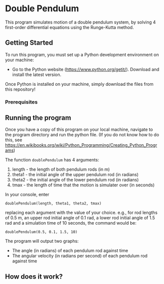 # Double Pendulum

This program simulates motion of a double pendulum system, by solving 4 first-order differential equations using the Runge-Kutta method.

## Getting Started

To run this program, you must set up a Python development environment on your machine:
* Go to the Python website (https://www.python.org/getit/). Download and install the latest version.

Once Python is installed on your machine, simply download the files from this repository!

### Prerequisites

## Running the program

Once you have a copy of this program on your local machine, navigate to the program directory and run the python file. (If you do not know how to do this, see https://en.wikibooks.org/wiki/Python_Programming/Creating_Python_Programs)


The function ```doublePendulum``` has 4 arguments: 
1. length - the length of both pendulum rods (in m)
2. theta1 - the initial angle of the upper pendulum rod (in radians)
3. theta2 - the initial angle of the lower pendulum rod (in radians)
4. tmax - the length of time that the motion is simulater over (in seconds)

In your console, enter

```
doublePendulum(length, theta1, theta2, tmax)
```

replacing each argument with the value of your choice. e.g., for rod lengths of 0.5 m, an upper rod initial angle of 0.1 rad, a lower rod initial angle of 1.5 rad and a simulation time of 10 seconds, the command would be:

```
doublePendulum(0.5, 0.1, 1.5, 10)
```

The program will output two graphs:
* The angle (in radians) of each pendulum rod against time
* The angular velocity (in radians per second) of each pendulum rod against time

## How does it work?












